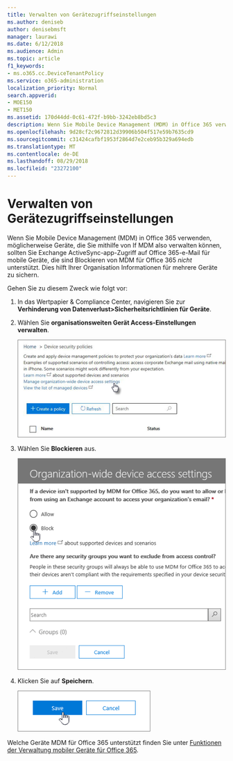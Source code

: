 ```yaml
---
title: Verwalten von Gerätezugriffseinstellungen
ms.author: deniseb
author: denisebmsft
manager: laurawi
ms.date: 6/12/2018
ms.audience: Admin
ms.topic: article
f1_keywords:
- ms.o365.cc.DeviceTenantPolicy
ms.service: o365-administration
localization_priority: Normal
search.appverid:
- MOE150
- MET150
ms.assetid: 170d44dd-0c61-472f-b9bb-3242eb8bd5c3
description: Wenn Sie Mobile Device Management (MDM) in Office 365 verwenden, möglicherweise Geräte, die Sie mithilfe von If MDM also verwalten können, sollten Sie blockieren, Exchange ActiveSync-app-Zugriff auf Office 365-e-Mail für mobile Geräte, die von MDM für Office 365 nicht unterstützt werden. Dies hilft Ihrer Organisation Informationen für mehrere Geräte zu sichern.
ms.openlocfilehash: 9d28cf2c9672812d39906b504f517e59b7635cd9
ms.sourcegitcommit: c31424cafbf1953f2864d7e2ceb95b329a694edb
ms.translationtype: MT
ms.contentlocale: de-DE
ms.lasthandoff: 08/29/2018
ms.locfileid: "23272100"
---
```

# <a name="manage-device-access-settings"></a>Verwalten von Gerätezugriffseinstellungen

Wenn Sie Mobile Device Management (MDM) in Office 365 verwenden, möglicherweise Geräte, die Sie mithilfe von If MDM also verwalten können, sollten Sie Exchange ActiveSync-app-Zugriff auf Office 365-e-Mail für mobile Geräte, die sind Blockieren von MDM für Office 365 *nicht* unterstützt. Dies hilft Ihrer Organisation Informationen für mehrere Geräte zu sichern. 
  
Gehen Sie zu diesem Zweck wie folgt vor:
  
1. In das Wertpapier &amp; Compliance Center, navigieren Sie zur **Verhinderung von Datenverlust\>Sicherheitsrichtlinien für Geräte**.
    
2. Wählen Sie **organisationsweiten Gerät Access-Einstellungen verwalten**.
    
    ![Wechseln Sie zu Compliance Center \> Geräte und klicken Sie auf die Einstellungen verwalten Gerät Access verknüpfen.](media/b9f4da3c-dfa5-4913-8482-42a077cb4f56.png)
  
3. Wählen Sie **Blockieren** aus. 
    
    ![Verwalten von Gerätezugriffs - Block auswählen](media/02a3dc32-2b4f-4bde-9f79-45dcb0694141.png)
  
4. Klicken Sie auf **Speichern**.
    
    ![Die Schaltfläche zum Speichern im Bereich verwalten Gerät Zugriff](media/ed398c5d-3845-4c64-a9e5-a3f4577f9857.png)
  
Welche Geräte MDM für Office 365 unterstützt finden Sie unter [Funktionen der Verwaltung mobiler Geräte für Office 365](capabilities-of-mobile-device-management.md).
  

